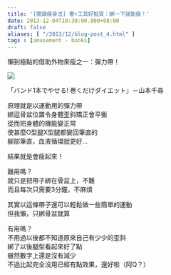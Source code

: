 ```yaml
---
title: '[閱讀瘦身法] 書+工具好抵買：綁一下就能瘦！'
date: 2013-12-04T10:30:00.000+08:00
draft: false
aliases: [ "/2013/12/blog-post_4.html" ]
tags : [amusement - books]
---
```


懶到極點的借助外物來瘦之一：彈力帶！  

![](/images/beltbook.jpg)

「バンド1本でやせる! 巻くだけダイエット」－山本千尋  
  
原理就是以運動用的彈力帶  
綁這骨盆位置令身體歪斜矯正會平衡  
從而把身體的機能變正常  
使甚麼O型腿X型腿都變回筆直的  
腳部筆直，血液循環就更好...  
  
結果就是會瘦起來！  
  
難用嗎？  
就只是把帶子綁在骨盆上，不難  
而且每次只需要3分鐘，不麻煩  
  
其實以這條帶子還可以輕鬆做一些簡單的運動  
但我懶，只綁骨盆就算  
  
有用嗎？  
不用過以後都不知道原來自己有少少的歪斜  
綁了以後腿型看起來好了點  
雖然數字上還是沒有減少  
不過比起完全沒用已經有點效果，還好啦（阿Q？）
